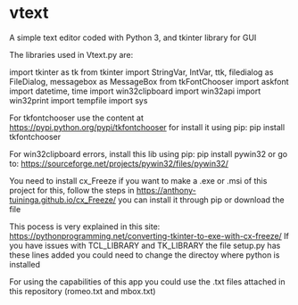# vtext
A simple text editor coded with Python 3, and tkinter library for GUI

The libraries used in Vtext.py are:

import tkinter as tk
from tkinter import StringVar, IntVar, ttk, filedialog as FileDialog, messagebox as MessageBox
from tkFontChooser import askfont
import datetime, time
import win32clipboard
import win32api
import win32print
import tempfile
import sys

For tkfontchooser use the content at https://pypi.python.org/pypi/tkfontchooser for install it using pip: pip install tkfontchooser

For win32clipboard errors, install this lib using pip: pip install pywin32 or go to: https://sourceforge.net/projects/pywin32/files/pywin32/

You need to install cx_Freeze if you want to make a .exe or .msi of this project
for this, follow the steps in https://anthony-tuininga.github.io/cx_Freeze/ you can install it through pip or download the file
 
This pocess is very explained in this site: https://pythonprogramming.net/converting-tkinter-to-exe-with-cx-freeze/
If you have issues with TCL_LIBRARY and TK_LIBRARY the file setup.py has these lines added 
you could need to change the directoy where python is installed

For using the capabilities of this app you could use the .txt files attached in this repository (romeo.txt and mbox.txt)
